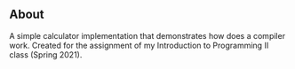 ## About

A simple calculator implementation that demonstrates how does a compiler work. Created for the assignment of my Introduction to Programming II class (Spring 2021).
